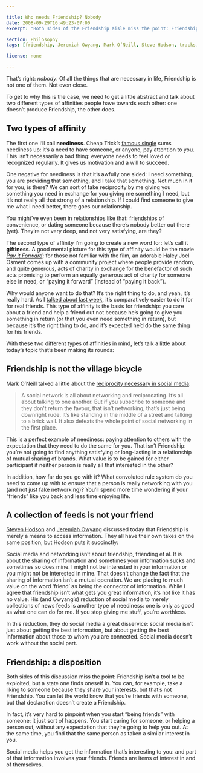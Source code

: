 ```yaml
---

title: Who needs Friendship? Nobody
date: 2008-09-29T16:49:23-07:00
excerpt: "Both sides of the Friendship aisle miss the point: Friendship is a disposition one finds oneself in, not something to strive for."

section: Philosophy
tags: [friendship, Jeremiah Owyang, Mark O’Neill, Steve Hodson, tracks, philosophy]

license: none

---
```


That’s right: *nobody*. Of all the things that are necessary in life, Friendship is not one of them. Not even close.

To get to why this is the case, we need to get a little abstract and talk about two different types of affinities people have towards each other: one doesn’t produce Friendship, the other does.

## Two types of affinity

The first one I’ll call **neediness**. Cheap Trick’s [famous single][1] sums neediness up: it’s a need to have someone, or anyone, pay attention to you. This isn’t necessarily a bad thing: everyone needs to feel loved or recognized regularly. It gives us motivation and a will to succeed.

One negative for neediness is that it’s awfully one sided: I need something, you are providing that something, and I take that something. Not much in it for you, is there? We can sort of fake reciprocity by me giving you something you need in exchange for you giving me something I need, but it’s not really all that strong of a relationship. If I could find someone to give me what I need better, there goes our relationship.

You might’ve even been in relationships like that: friendships of convenience, or dating someone because there’s nobody better out there (yet). They’re not very deep, and not very satisfying, are they?

The second type of affinity I’m going to create a new word for: let’s call it **giftiness**. A good mental picture for this type of affinity would be the movie [*Pay it Forward*][2]: for those not familiar with the film, an adorable Haley Joel Osment comes up with a community project where people provide random, and quite generous, acts of charity in exchange for the benefactor of such acts promising to perform an equally generous act of charity for someone else in need, or “paying it forward” (instead of “paying it back”).

Why would anyone want to do that? It’s the right thing to do, and yeah, it’s really hard. As I [talked about last week][3], it’s comparatively easier to do it for for real friends. This type of affinity is the basis for friendship: you care about a friend and help a friend out not because he’s going to give you something in return (or that you even need something in return), but because it’s the right thing to do, and it’s expected he’d do the same thing for his friends.

With these two different types of affinities in mind, let’s talk a little about today’s topic that’s been making its rounds:

## Friendship is not the village bicycle

Mark O’Neill talked a little about the [reciprocity necessary in social media][4]:

> A social network is all about networking and reciprocating. It’s all about talking to one another. But if you subscribe to someone and they don’t return the favour, that isn’t networking, that’s just being downright rude. It’s like standing in the middle of a street and talking to a brick wall. It also defeats the whole point of social networking in the first place.

This is a perfect example of neediness: paying attention to others with the expectation that they need to do the same for you. That isn’t Friendship: you’re not going to find anything satisfying or long-lasting in a relationship of mutual sharing of brands. What value is to be gained for either participant if neither person is really all that interested in the other?

In addition, how far do you go with it? What convoluted rule system do you need to come up with to ensure that a person is really networking with you (and not just fake networking)? You’ll spend more time wondering if your “friends” like you back and less time enjoying life.

## A collection of feeds is not your friend

[Steven Hodson][5] and [Jeremiah Owyang][6] discussed today that Friendship is merely a means to access information. They all have their own takes on the same position, but Hodson puts it succinctly:

Social media and networking isn’t about friendship, friending et al. It is about the sharing of information and sometimes your information sucks and sometimes so does mine. I might not be interested in your information or you might not be interested in mine. That doesn’t change the fact that the sharing of information isn’t a mutual operation. We are placing to much value on the word ‘friend’ as being the connector of information.
While I agree that friendship isn’t what gets you great information, it’s not like it has no value. His (and Owyang’s) reduction of social media to merely collections of news feeds is another type of neediness: one is only as good as what one can do for me. If you stop giving me stuff, you’re worthless.

In this reduction, they do social media a great disservice: social media isn’t just about getting the best information, but about getting the best information about those to whom you are connected. Social media doesn’t work without the social part.

## Friendship: a disposition

Both sides of this discussion miss the point: Friendship isn’t a tool to be exploited, but a state one finds oneself in. You can, for example, take a liking to someone because they share your interests, but that’s not Friendship. You can let the world know that you’re friends with someone, but that declaration doesn’t create a Friendship.

In fact, it’s very hard to pinpoint when you start “being friends” with someone: it just sort of happens. You start caring for someone, or helping a person out, without any expectation that they’re going to help you out. At the same time, you find that the same person as taken a similar interest in you.

Social media helps you get the information that’s interesting to you: and part of that information involves your friends. Friends are items of interest in and of themselves.

[1]: http://en.wikipedia.org/wiki/I_Want_You_to_Want_Me "Wikipedia article on Cheap Trick’s “I Want You To Want Me"
[2]: http://www.imdb.com/title/tt0223897/ "IMDB entry for Pay It Forward"
[3]: https://marktrapp.com/blog/2008/09/24/friendship-digital-world-part-2 "Friendship in the Digital World: Part 2"
[4]: http://nowsourcing.com/blog/2008/09/29/friendfeed-is-all-about-friends-who-reciprocate/ "Friendfeed Is All About Friends Who Reciprocate"
[5]: http://www.shootingatbubbles.com/archives/dont-guilt-me-into-being-a-friend/ "Don’t Guilt Me Into Being A Friend"
[6]: http://www.web-strategist.com/blog/2008/09/29/why-friending-will-be-an-obsolete/ "Why ‘Friending’ Will Be Obsolete"

